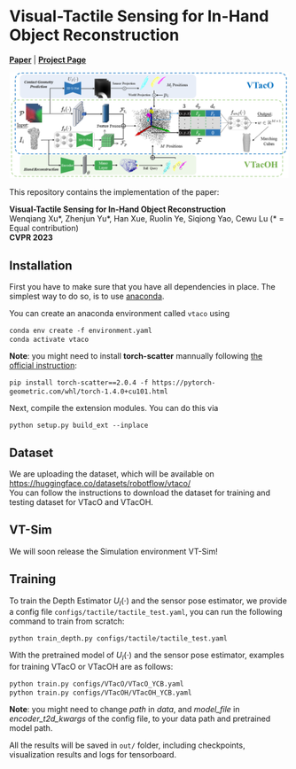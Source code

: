 # Visual-Tactile Sensing for In-Hand Object Reconstruction
[**Paper**](https://arxiv.org/pdf/2303.14498.pdf) | [**Project Page**](https://sites.google.com/view/vtaco) <br>

<div style="text-align: center">
<img src="media/VTacO.png" width="1000"/>
</div>

This repository contains the implementation of the paper:

**Visual-Tactile Sensing for In-Hand Object Reconstruction**  
Wenqiang Xu*, Zhenjun Yu*, Han Xue, Ruolin Ye, Siqiong Yao, Cewu Lu (* = Equal contribution)  
**CVPR 2023**  

## Installation
First you have to make sure that you have all dependencies in place.
The simplest way to do so, is to use [anaconda](https://www.anaconda.com/). 

You can create an anaconda environment called `vtaco` using
```
conda env create -f environment.yaml
conda activate vtaco
```
**Note**: you might need to install **torch-scatter** mannually following [the official instruction](https://github.com/rusty1s/pytorch_scatter#pytorch-140):
```
pip install torch-scatter==2.0.4 -f https://pytorch-geometric.com/whl/torch-1.4.0+cu101.html
```

Next, compile the extension modules.
You can do this via
```
python setup.py build_ext --inplace
```

## Dataset
We are uploading the dataset, which will be available on https://huggingface.co/datasets/robotflow/vtaco/  
You can follow the instructions to download the dataset for training and testing dataset for VTacO and VTacOH.

## VT-Sim
We will soon release the Simulation environment VT-Sim!

## Training
To train the Depth Estimator $U_I(\cdot)$ and the sensor pose estimator, we provide a config file `configs/tactile/tactile_test.yaml`, you can run the following command to train from scratch:
```
python train_depth.py configs/tactile/tactile_test.yaml
```

With the pretrained model of $U_I(\cdot)$ and the sensor pose estimator, examples for training VTacO or VTacOH are as follows: 
```
python train.py configs/VTacO/VTacO_YCB.yaml
python train.py configs/VTacOH/VTacOH_YCB.yaml
```
**Note**: you might need to change *path* in *data*, and *model_file* in *encoder_t2d_kwargs* of the config file, to your data path and pretrained model path.  

All the results will be saved in `out/` folder, including checkpoints, visualization results and logs for tensorboard.
